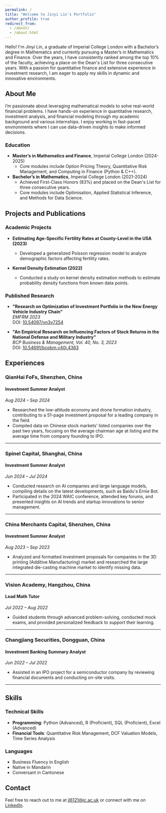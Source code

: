 ```yaml
---
permalink: /
title: "Welcome to Jinyi Lin's Portfolio"
author_profile: true
redirect_from: 
  - /about/
  - /about.html
---
```


Hello! I'm Jinyi Lin, a graduate of Imperial College London with a Bachelor’s degree in Mathematics and currently pursuing a Master’s in Mathematics and Finance. Over the years, I have consistently ranked among the top 10% of the faculty, achieving a place on the Dean's List for three consecutive years. With a passion for quantitative finance and extensive experience in investment research, I am eager to apply my skills in dynamic and innovative environments.

## About Me

I’m passionate about leveraging mathematical models to solve real-world financial problems. I have hands-on experience in quantitative research, investment analysis, and financial modeling through my academic background and various internships. I enjoy working in fast-paced environments where I can use data-driven insights to make informed decisions.

### Education

- **Master’s in Mathematics and Finance**, Imperial College London (2024-2025)
  - Core modules include Option Pricing Theory, Quantitative Risk Management, and Computing in Finance (Python & C++).
- **Bachelor’s in Mathematics**, Imperial College London (2021-2024)
  - Achieved First-Class Honors (83%) and placed on the Dean's List for three consecutive years.
  - Core modules include Optimisation, Applied Statistical Inference, and Methods for Data Science.

## Projects and Publications

### Academic Projects

- **Estimating Age-Specific Fertility Rates at County-Level in the USA (2023)**
  - Developed a generalized Poisson regression model to analyze demographic factors affecting fertility rates.
 
- **Kernel Density Estimation (2022)**
  - Conducted a study on kernel density estimation methods to estimate probability density functions from known data points.  

### Published Research

- **"Research on Optimization of Investment Portfolio in the New Energy Vehicle Industry Chain"**  
  *EMFRM 2023*  
  DOI: [10.54097/yn3v7254](https://doi.org/10.54097/yn3v7254)  

- **"An Empirical Research on Influencing Factors of Stock Returns in the National Defense and Military Industry"**  
  *BCP Business & Management, Vol. 40, No. 3, 2023*  
  DOI: [10.54691/bcpbm.v40i.4363](https://doi.org/10.54691/bcpbm.v40i.4363)

  
## Experiences

### QianHai FoFs, Shenzhen, China
#### Investment Summer Analyst  
*Aug 2024 – Sep 2024*  
- Researched the low-altitude economy and drone formation industry, contributing to a 51-page investment proposal for a leading company in the field.  
- Compiled data on Chinese stock markets' listed companies over the past two years, focusing on the average chairman age at listing and the average time from company founding to IPO.  

---

### Spinel Capital, Shanghai, China  
#### Investment Summer Analyst  
*Jun 2024 – Jul 2024*  
- Conducted research on AI companies and large language models, compiling details on the latest developments, such as Baidu's Ernie Bot.  
- Participated in the 2024 WAIC conference, attended key forums, and presented insights on AI trends and startup innovations to senior management.  

---

### China Merchants Capital, Shenzhen, China  
#### Investment Summer Analyst  
*Aug 2023 – Sep 2023*  
- Analyzed and formatted investment proposals for companies in the 3D printing (Additive Manufacturing) market and researched the large integrated die-casting machine market to identify missing data.  

---

### Vision Academy, Hangzhou, China  
#### Lead Math Tutor  
*Jul 2022 – Aug 2022*  
- Guided students through advanced problem-solving, conducted mock exams, and provided personalized feedback to support their learning.

---

### Changjiang Securities, Dongguan, China  
#### Investment Banking Summary Analyst  
*Jun 2022 – Jul 2022*  
- Assisted in an IPO project for a semiconductor company by reviewing financial documents and conducting on-site visits.  

---

## Skills

### Technical Skills
- **Programming**: Python (Advanced), R (Proficient), SQL (Proficient), Excel (Advanced)
- **Financial Tools**: Quantitative Risk Management, DCF Valuation Models, Time Series Analysis

### Languages
- Business Fluency in English
- Native in Mandarin
- Conversant in Cantonese


## Contact

Feel free to reach out to me at [jl6121@ic.ac.uk](mailto:jl6121@ic.ac.uk) or connect with me on [LinkedIn](https://www.linkedin.com/in/jinyi-lin-b62909242).

